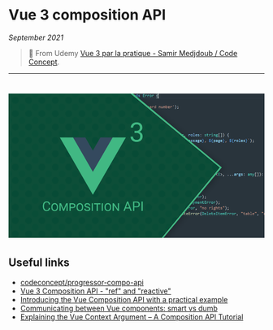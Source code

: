 # Vue 3 composition API

_September 2021_

> 🔨 From Udemy [Vue 3 par la pratique - Samir Medjdoub / Code Concept](https://www.udemy.com/course/creez-des-animations-avec-lhtml-canvas).

---

<h1 align="center">
    <img src="_readme-img/logo.png">
</h1>

## Useful links

- [codeconcept/progressor-compo-api](https://github.com/codeconcept/progressor-compo-api)
- [Vue 3 Composition API - "ref" and "reactive"](https://www.thisdot.co/blog/vue-3-composition-api-ref-and-reactive)
- [Introducing the Vue Composition API with a practical example](https://www.zweitag.de/blog/vue-composition-api-introduction/)
- [Communicating between Vue components: smart vs dumb](https://buddy.works/tutorials/communicating-between-vue-components)
- [Explaining the Vue Context Argument – A Composition API Tutorial](https://learnvue.co/2021/06/explaining-the-vue-context-argument-a-composition-api-tutorial/)
